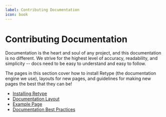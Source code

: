 ```yaml
---
label: Contributing Documentation
icon: book
---
```

# Contributing Documentation

Documentation is the heart and soul of any project, and this documentation is no different. We strive for the highest level of accuracy, readability, and simplicity -- docs need to be easy to understand and easy to follow. 

The pages in this section cover how to install Retype (the documentation engine we use), layouts for new pages, and guidelines for making new pages the best that they can be!

* [Installing Retype](installing_retype.md)
* [Documentation Layout](doc_layout.md)
* [Example Page](example_page.md)
* [Documentation Best Practices](best_practices.md)
